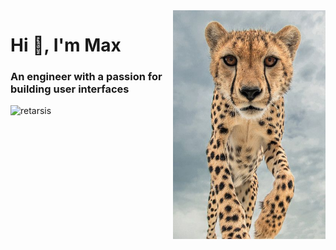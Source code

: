 <img src="https://github.com/retarsis/retarsis/blob/master/assets/cheetah-vertical.jpeg" width="244" align="right" alt=""/>

<!-- Introduction -->
<h1>Hi 👋, I'm Max</h1>
<h3>An engineer with a passion for building user interfaces</h3>

<!-- Github stats -->
<img src="https://github-readme-stats.vercel.app/api?username=retarsis&show_icons=true" alt="retarsis" />
